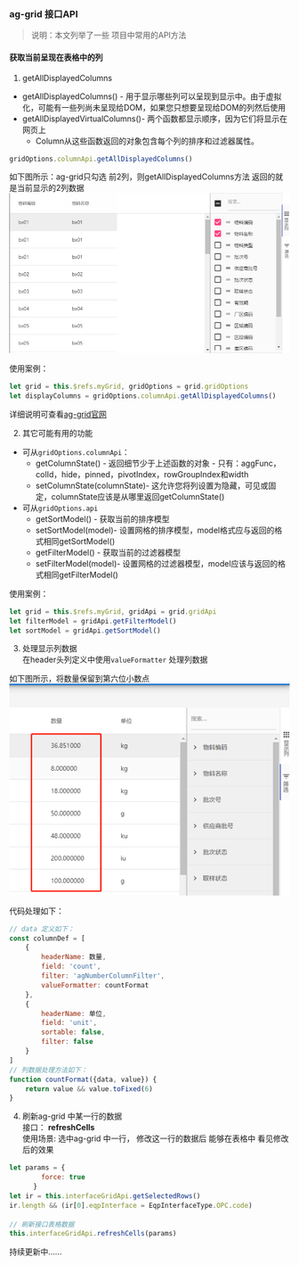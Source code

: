 ### ag-grid 接口API

> 说明：本文列举了一些 项目中常用的API方法

#### 获取当前呈现在表格中的列

1. getAllDisplayedColumns

- getAllDisplayedColumns() - 用于显示哪些列可以呈现到显示中。由于虚拟化，可能有一些列尚未呈现给DOM，如果您只想要呈现给DOM的列然后使用
- getAllDisplayedVirtualColumns()- 两个函数都显示顺序，因为它们将显示在网页上
    - Column从这些函数返回的对象包含每个列的排序和过滤器属性。


```js
gridOptions.columnApi.getAllDisplayedColumns()
```
如下图所示：ag-grid只勾选 前2列，则getAllDisplayedColumns方法 返回的就是当前显示的2列数据        
![4](./imgs/4.png)

使用案例：
```js
let grid = this.$refs.myGrid, gridOptions = grid.gridOptions
let displayColumns = gridOptions.columnApi.getAllDisplayedColumns()
```

详细说明可查看[ag-grid官网](https://www.ag-grid.com/javascript-grid-column-api/)

2. 其它可能有用的功能     
* 可从`gridOptions.columnApi`：
    - getColumnState() - 返回细节少于上述函数的对象 - 只有：aggFunc，colId，hide，pinned，pivotIndex，rowGroupIndex和width
    - setColumnState(columnState)- 这允许您将列设置为隐藏，可见或固定，columnState应该是从哪里返回getColumnState()
* 可从`gridOptions.api`    
    - getSortModel() - 获取当前的排序模型
    - setSortModel(model)- 设置网格的排序模型，model格式应与返回的格式相同getSortModel()
    - getFilterModel() - 获取当前的过滤器模型
    - setFilterModel(model)- 设置网格的过滤器模型，model应该与返回的格式相同getFilterModel()

使用案例：
```js
let grid = this.$refs.myGrid, gridApi = grid.gridApi
let filterModel = gridApi.getFilterModel()
let sortModel = gridApi.getSortModel()
```

3. 处理显示列数据  
在header头列定义中使用`valueFormatter` 处理列数据     

如下图所示，将数量保留到第六位小数点          
![5](./imgs/5.png)

代码处理如下：    
```js
// data 定义如下：
const columnDef = [
    {
        headerName: 数量,
        field: 'count',
        filter: 'agNumberColumnFilter',
        valueFormatter: countFormat
    },
    {
        headerName: 单位,
        field: 'unit',
        sortable: false,
        filter: false
    }
]
// 列数据处理方法如下：
function countFormat({data, value}) {
    return value && value.toFixed(6)
}
```
4. 刷新ag-grid 中某一行的数据   
接口： **refreshCells**   
使用场景: 选中ag-grid 中一行， 修改这一行的数据后  能够在表格中 看见修改后的效果
```js
let params = {
        force: true
      }
let ir = this.interfaceGridApi.getSelectedRows()
ir.length && (ir[0].eqpInterface = EqpInterfaceType.OPC.code)

// 刷新接口表格数据
this.interfaceGridApi.refreshCells(params)
```


持续更新中......